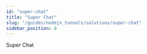 ```yaml
---
id: "super-chat"
title: "Super Chat"
slug: "/guides/nodejs_tunnels/solutions/super-chat"
sidebar_position: 0
---
```


Super Chat
